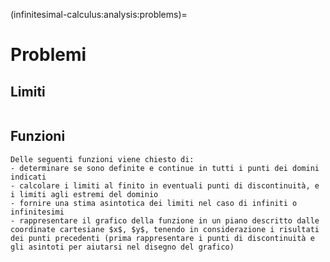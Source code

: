 (infinitesimal-calculus:analysis:problems)=
# Problemi

## Limiti

```{exercise}
```


## Funzioni
```{exercise}
Delle seguenti funzioni viene chiesto di:
- determinare se sono definite e continue in tutti i punti dei domini indicati
- calcolare i limiti al finito in eventuali punti di discontinuità, e i limiti agli estremi del dominio
- fornire una stima asintotica dei limiti nel caso di infiniti o infinitesimi
- rappresentare il grafico della funzione in un piano descritto dalle coordinate cartesiane $x$, $y$, tenendo in considerazione i risultati dei punti precedenti (prima rappresentare i punti di discontinuità e gli asintoti per aiutarsi nel disegno del grafico)




```


